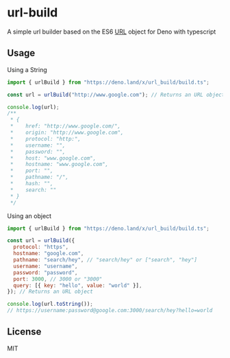 # url-build

A simple url builder based on the ES6 [URL](https://developer.mozilla.org/en-US/docs/Web/API/URL) object for Deno with typescript

## Usage

Using a String

```javascript
import { urlBuild } from "https://deno.land/x/url_build/build.ts";

const url = urlBuild("http://www.google.com"); // Returns an URL object

console.log(url);
/**
 * {
 *    href: "http://www.google.com/",
 *    origin: "http://www.google.com",
 *    protocol: "http:",
 *    username: "",
 *    password: "",
 *    host: "www.google.com",
 *    hostname: "www.google.com",
 *    port: "",
 *    pathname: "/",
 *    hash: "",
 *    search: ""
 * }
 */
```

Using an object

```javascript
import { urlBuild } from "https://deno.land/x/url_build/build.ts";

const url = urlBuild({
  protocol: "https",
  hostname: "google.com",
  pathname: "search/hey", // "search/hey" or ["search", "hey"]
  username: "username",
  password: "password",
  port: 3000, // 3000 or "3000"
  query: [{ key: "hello", value: "world" }],
}); // Returns an URL object

console.log(url.toString());
// https://username:password@google.com:3000/search/hey?hello=world
```

## License

MIT
